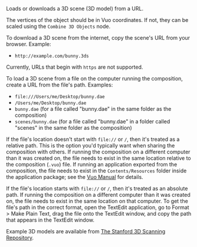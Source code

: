Loads or downloads a 3D scene (3D model) from a URL.

The vertices of the object should be in Vuo coordinates. If not, they can be scaled using the `Combine 3D Objects` node.

To download a 3D scene from the internet, copy the scene's URL from your browser. Example: 

   - `http://example.com/bunny.3ds`

Currently, URLs that begin with `https` are not supported.

To load a 3D scene from a file on the computer running the composition, create a URL from the file's path. Examples: 

   - `file:///Users/me/Desktop/bunny.dae`
   - `/Users/me/Desktop/bunny.dae`
   - `bunny.dae` (for a file called "bunny.dae" in the same folder as the composition)
   - `scenes/bunny.dae` (for a file called "bunny.dae" in a folder called "scenes" in the same folder as the composition)

If the file's location doesn't start with `file://` or `/`, then it's treated as a relative path. This is the option you'd typically want when sharing the composition with others. If running the composition on a different computer than it was created on, the file needs to exist in the same location relative to the composition (`.vuo`) file. If running an application exported from the composition, the file needs to exist in the `Contents/Resources` folder inside the application package; see the [Vuo Manual](http://vuo.org/manual.pdf) for details. 

If the file's location starts with `file://` or `/`, then it's treated as an absolute path. If running the composition on a different computer than it was created on, the file needs to exist in the same location on that computer. To get the file's path in the correct format, open the TextEdit application, go to Format > Make Plain Text, drag the file onto the TextEdit window, and copy the path that appears in the TextEdit window. 

Example 3D models are available from [The Stanford 3D Scanning Repository](http://graphics.stanford.edu/data/3Dscanrep/). 
